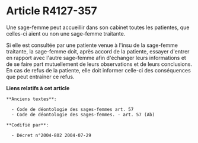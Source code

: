 # Article R4127-357

Une sage-femme peut accueillir dans son cabinet toutes les patientes, que celles-ci aient ou non une sage-femme traitante.

Si elle est consultée par une patiente venue à l'insu de la sage-femme traitante, la sage-femme doit, après accord de la
patiente, essayer d'entrer en rapport avec l'autre sage-femme afin d'échanger leurs informations et de se faire part
mutuellement de leurs observations et de leurs conclusions. En cas de refus de la patiente, elle doit informer celle-ci des
conséquences que peut entraîner ce refus.

**Liens relatifs à cet article**

	**Anciens textes**:

	  - Code de déontologie des sages-femmes art. 57
	  - Code de déontologie des sages-femmes. - art. 57 (Ab)

	**Codifié par**:

	  - Décret n°2004-802 2004-07-29
